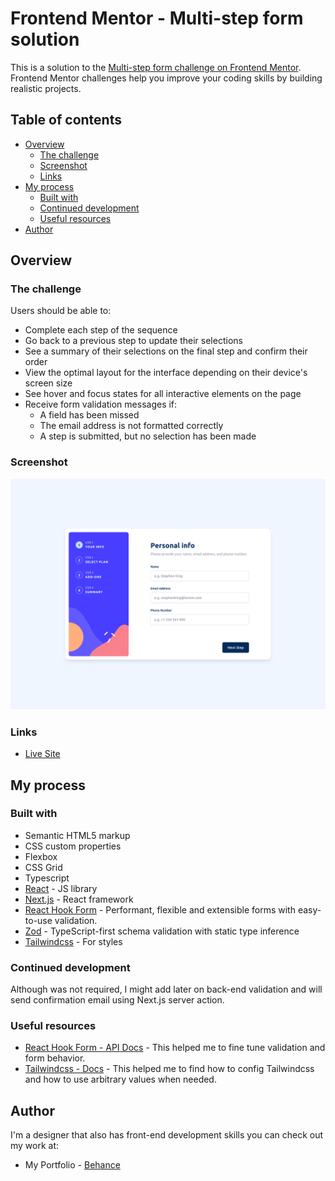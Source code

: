 # Frontend Mentor - Multi-step form solution

This is a solution to the [Multi-step form challenge on Frontend Mentor](https://www.frontendmentor.io/challenges/multistep-form-YVAnSdqQBJ). Frontend Mentor challenges help you improve your coding skills by building realistic projects.

## Table of contents

- [Overview](#overview)
  - [The challenge](#the-challenge)
  - [Screenshot](#screenshot)
  - [Links](#links)
- [My process](#my-process)
  - [Built with](#built-with)
  - [Continued development](#continued-development)
  - [Useful resources](#useful-resources)
- [Author](#author)

## Overview

### The challenge

Users should be able to:

- Complete each step of the sequence
- Go back to a previous step to update their selections
- See a summary of their selections on the final step and confirm their order
- View the optimal layout for the interface depending on their device's screen size
- See hover and focus states for all interactive elements on the page
- Receive form validation messages if:
  - A field has been missed
  - The email address is not formatted correctly
  - A step is submitted, but no selection has been made

### Screenshot

![](./docs/screenshot.png)

### Links

- [Live Site](https://fm-multi-step-form.vercel.app/)

## My process

### Built with

- Semantic HTML5 markup
- CSS custom properties
- Flexbox
- CSS Grid
- Typescript
- [React](https://reactjs.org/) - JS library
- [Next.js](https://nextjs.org/) - React framework
- [React Hook Form](https://www.react-hook-form.com/) - Performant, flexible and extensible forms with easy-to-use validation.
- [Zod](https://zod.dev/) - TypeScript-first schema validation with static type inference
- [Tailwindcss](https://tailwindcss.com/) - For styles

### Continued development

Although was not required, I might add later on back-end validation and will send confirmation email using Next.js server action.

### Useful resources

- [React Hook Form - API Docs](https://www.react-hook-form.com/api/) - This helped me to fine tune validation and form behavior.
- [Tailwindcss - Docs](https://tailwindcss.com/docs/) - This helped me to find how to config Tailwindcss and how to use arbitrary values when needed.

## Author

I'm a designer that also has front-end development skills you can check out my work at:

- My Portfolio - [Behance](https://www.behance.net/eyalp)
